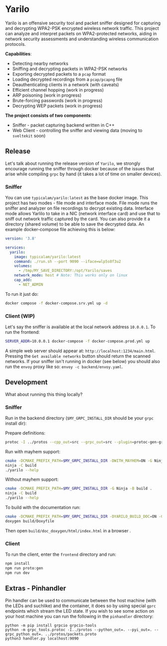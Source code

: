 # Yarilo

Yarilo is an offensive security tool and packet sniffer designed for capturing and decrypting WPA2-PSK encrypted wireless network traffic. This project can analyze and interpret packets on WPA2-protected networks, aiding in network security assessments and understanding wireless communication protocols.

**Capabilities**:
- Detecting nearby networks
- Sniffing and decrypting packets in WPA2-PSK networks
- Exporting decrypted packets to a `pcap` format
- Loading decrypted recordings from a `pcap/pcapng` file
- Deauthenticating clients in a network (with caveats)
- Efficient channel hopping (work in progress)
- ARP poisoning (work in progress)
- Brute-forcing passwords (work in progress)
- Decrypting WEP packets (work in progress)

**The project consists of two components**:
- Sniffer - packet capturing backend written in C++
- Web Client - controlling the sniffer and viewing data (moving to `sveltekit` soon) 

## Release

Let's talk about running the release version of `Yarilo`, we strongly encourage running the sniffer through docker because of the issues that arise while compiling `grpc` by hand (it takes a lot of time on smaller devices).

### Sniffer

You can use `typicalam/yarilo:latest` as the base docker image. This project has two modes - file mode and interface mode. File mode runs the sniffer and analyzer on file recordings to decrypt existing data. Interface mode allows Yarlilo to take in a NIC (network interface card) and use that to sniff out network traffic captured by the card. You can also provide it a directory (shared volume) to be able to save the decrypted data. An example docker-compose file achieving this is below:

```yaml
version: '3.8'

services:
  yarilo:
    image: typicalam/yarilo:latest
    command: ./run.sh --port 9090 --iface=wlp5s0f3u2
    volumes:
      - /tmp/MY_SAVE_DIRECTORY:/opt/Yarilo/saves
    network_mode: host # Note: This works only on linux
    cap_add:
      - NET_ADMIN
```

To run it just do:

```sh
docker compose -f docker-compose.srv.yml up -d
```

### Client (WIP)

Let's say the sniffer is available at the local network address `10.0.0.1`. To run the frontend:

```sh
SERVER_ADDR=10.0.0.1 docker-compose -f docker-compose.prod.yml up
```

A simple web server should appear at: `http://localhost:1234/main.html`. Pressing the `Get available networks` button should return the scanned networks. If your sniffer isn't running in docker (see below) you should also run the `envoy` proxy like so: `envoy -c backend/envoy.yaml`.

## Development

What about running this thing locally?

### Sniffer

Run in the backend directory (`$MY_GRPC_INSTALL_DIR` should be your `grpc` install dir):

Prepare definitions:

```sh
protoc -I ../protos --cpp_out=src --grpc_out=src --plugin=protoc-gen-grpc=`which grpc_cpp_plugin` ../protos/packets.proto
```

Run with mayhem support:

```sh
cmake -DCMAKE_PREFIX_PATH=$MY_GRPC_INSTALL_DIR -DWITH_MAYHEM=ON -G Ninja -B build .
ninja -C build
./yarilo --help
```

Without mayhem support:

```sh
cmake -DCMAKE_PREFIX_PATH=$MY_GRPC_INSTALL_DIR -G Ninja -B build .
ninja -C build
./yarilo --help
```

To build with the documentation run:

```sh
cmake -DCMAKE_PREFIX_PATH=$MY_GRPC_INSTALL_DIR -DYARILO_BUILD_DOC=ON -G Ninja -B build .
doxygen build/Doxyfile
```

Then open `build/doc_doxygen/html/index.html` in a browser .

### Client

To run the client, enter the `frontend` directory and run:

```sh
npm install
npm run proto:gen
npm run dev
```

## Extras - Pinhandler

Pin handler can be used to communicate between the host machine (with the LEDs and suchlike) and the container, it does so by using special `gprc` endpoints which stream the LED state. If you wish to see some action on your host machine you can run the following in the `pinhandler` directory:

```
python -m pip install grpcio grpcio-tools
python -m grpc_tools.protoc -I../protos --python_out=. --pyi_out=. --grpc_python_out=. ../protos/packets.proto
python3 handler.py localhost:9090
```
